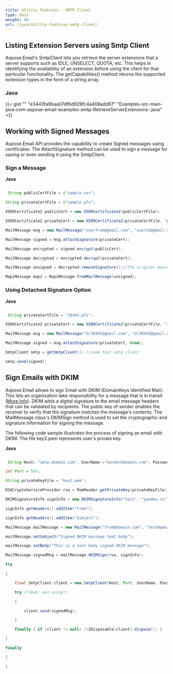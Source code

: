 ```yaml
---
title: Utility Features - SMTP Client
type: docs
weight: 40
url: /java/utility-features-smtp-client/
---
```


## **Listing Extension Servers using Smtp Client**
Aspose.Email's SmtpClient lets you retrieve the server extensions that a server supports such as IDLE, UNSELECT, QUOTA, etc. This helps in identifying the availability of an extension before using the client for that particular functionality. The getCapabilities() method returns the supported extension types in the form of a string array.
### **Java**
{{< gist "" "e3443fa9baa07df6d929fc4a408add67" "Examples-src-main-java-com-aspose-email-examples-smtp-RetrieveServerExtensions-.java" >}}
## **Working with Signed Messages**
Aspose.Email API provides the capability to create Signed messages using certificates. The AttachSignature method can be used to sign a message for saving or even sending it using the SmtpClient.
### **Sign a Message**
**Java**

``` java

 String publicCertFile = @"sample.cer";

String privateCertFile = @"sample.pfx";

X509Certificate2 publicCert = new X509Certificate2(publicCertFile);

X509Certificate2 privateCert = new X509Certificate2(privateCertFile, "password");

MailMessage msg = new MailMessage("userfrom@gmail.com", "userto@gmail.com", "Signed message only", "Test Body of signed message");

MailMessage signed = msg.attachSignature(privateCert);

MailMessage encrypted = signed.encrypt(publicCert);

MailMessage decrypted = encrypted.decrypt(privateCert);

MailMessage unsigned = decrypted.removeSignature();//The original message with proper body

MapiMessage mapi = MapiMessage.fromMailMessage(unsigned);

```
### **Using Detached Signature Option**
**Java**

``` java

 String privateCertFile = "38445.pfx";

X509Certificate2 privateCert = new X509Certificate2(privateCertFile, "3p8a4s4s5word");

MailMessage msg = new MailMessage("dr38445@gmail.com", "dr38445@gmail.com", "subject:Signed message only by AE", "body:Test Body of signed message by AE");

MailMessage signed = msg.attachSignature(privateCert, true);

SmtpClient smtp = getSmtpClient(); //some test smtp client

smtp.send(signed);

```
## **Sign Emails with DKIM**
Aspose.Email allows to sign Email with DKIM (DomainKeys Identified Mail). This lets an organization take responsibility for a message that is in transit ([More Info](http://www.dkim.org)). DKIM adds a digital signature to the email message headers that can be validated by recipients. The public key of sender enables the receiver to verify that the signature matches the message's contents. The MailMessage class's DKIMSign method is used to set the cryptographic and signature information for signing the message.

The following code sample illustrates the process of signing an email with DKIM. The file key2.pem represents user's private key.

**Java**

``` java

 String Host= "smtp.domain.com", UserName ="Sender@domain.com", Password = "password";

int Port = 587;

String privateKeyFile = "key2.pem";

RSACryptoServiceProvider rsa = PemReader.getPrivateKey(privateKeyFile);

DKIMSignatureInfo signInfo = new DKIMSignatureInfo("test", "yandex.ru");

signInfo.getHeaders().addItem("From");

signInfo.getHeaders().addItem("Subject");

MailMessage mailMessage = new MailMessage("from@domain.com", "test@gmail.com");

mailMessage.setSubject("Signed DKIM message text body");

mailMessage.setBody("This is a text body signed DKIM message");

MailMessage signedMsg = mailMessage.dKIMSign(rsa, signInfo);

try

{

    final SmtpClient client = new SmtpClient(Host, Port, UserName, Password);

    try /*JAVA: was using*/

    {

        client.send(signedMsg);

    }

    finally { if (client != null) ((IDisposable)client).dispose(); }

}

finally

{

}

```
